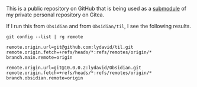 
This is a public repository on GitHub that is being used as a [submodule](https://git-scm.com/book/en/v2/Git-Tools-Submodules) of my private personal repository on Gitea.

If I run this from `Obsidian` and from `Obsidian/til`, I see the following results.
```
git config --list | rg remote
```

```
remote.origin.url=git@github.com:lydavid/til.git
remote.origin.fetch=+refs/heads/*:refs/remotes/origin/*
branch.main.remote=origin
```

```
remote.origin.url=git@10.0.0.2:lydavid/Obsidian.git
remote.origin.fetch=+refs/heads/*:refs/remotes/origin/*
branch.obsidian.remote=origin
```
